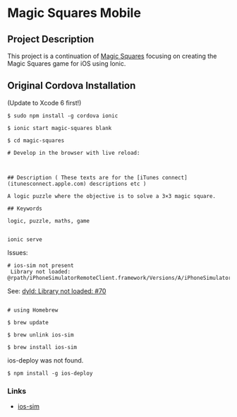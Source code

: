 # Magic Squares Mobile

## Project Description

This project is a continuation of [Magic Squares](https://github.com/russellf9/magic-squares) focusing on creating the Magic Squares game for iOS using Ionic.

## Original Cordova Installation

(Update to Xcode 6 first!)

```
$ sudo npm install -g cordova ionic

$ ionic start magic-squares blank

$ cd magic-squares

# Develop in the browser with live reload:



## Description ( These texts are for the [iTunes connect](itunesconnect.apple.com) descriptions etc )

A logic puzzle where the objective is to solve a 3×3 magic square.

## Keywords

logic, puzzle, maths, game


ionic serve

```

Issues:

```
# ios-sim not present
 Library not loaded: @rpath/iPhoneSimulatorRemoteClient.framework/Versions/A/iPhoneSimulatorRemoteClient
```

See: [dyld: Library not loaded: #70](https://github.com/phonegap/ios-sim/issues/70)


```

# using Homebrew

$ brew update

$ brew unlink ios-sim

$ brew install ios-sim
```


ios-deploy was not found.

```
$ npm install -g ios-deploy
```

### Links

* [ios-sim](https://github.com/phonegap/ios-sim)
